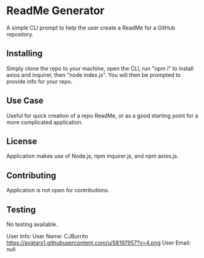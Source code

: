 # ReadMe Generator
A simple CLI prompt to help the user create a ReadMe for a GitHub repository.
## Installing
Simply clone the repo to your machine, open the CLI, run "npm i" to install axios and inquirer, then "node index.js". You will then be prompted to provide info for your repo.
## Use Case
Useful for quick creation of a repo ReadMe, or as a good starting point for a more complicated application.
## License
Application makes use of Node.js, npm inquirer.js, and npm axios.js.
## Contributing
Application is not open for contributions.
## Testing
No testing available.

User Info: 
User Name: CJBurrito
https://avatars1.githubusercontent.com/u/58197957?v=4.png
User Email: null
